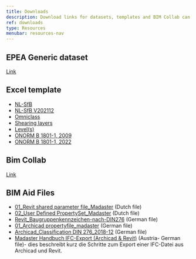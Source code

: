 ```yaml
---
title: Downloads
description: Download links for datasets, templates and BIM Collab can be found here
ref: downloads
type: Resources
menubar: resources-nav
---
```


## EPEA Generic dataset

<a href="https://docs.madaster.com/files/en/EPEA_Generic.xlsx" target="_blank">Link</a>

## Excel template

* <a href="https://backend.madaster.com/api/buildingfile/downloadexceltemplate/88eb09b8-d3f5-4cb1-a732-eb64281a585c/en" target="_blank">NL-SfB</a>
* <a href="https://backend.madaster.com/api/buildingfile/downloadexceltemplate/587e0f01-fbe6-4d54-9a01-0f31cee5c187/en" target="_blank">NL-SfB V202112</a>
* <a href="https://backend.madaster.com/api/buildingfile/downloadexceltemplate/e6bbe656-6722-4f7c-a825-8be526e13189/en" target="_blank">Omniclass</a>
* <a href="https://backend.madaster.com/api/buildingfile/downloadexceltemplate/409ba166-bbd8-4f34-86f2-505da8a9be45/en" target="_blank">Shearing layers</a>
* <a href="https://backend.madaster.com/api/buildingfile/downloadexceltemplate/b1c528d5-1ad2-4e34-a8be-d98162e74b03/en" target="_blank">Level(s)</a>
* <a href="https://backend.madaster.com/api/buildingfile/downloadexceltemplate/d03edfe3-01d6-4b4c-a68f-b3c78af051ea/en" target="_blank">ONORM B 1801-1, 2009</a>
* <a href="https://backend.madaster.com/api/buildingfile/downloadexceltemplate/5913febd-c32b-4530-9b85-1afa7a40d15e/en" target="_blank">ONORM B 1801-1, 2022</a>

## Bim Collab

<a href="http://www.bimcollab.com/en/Support/Support/Downloads/BIMcollab-ZOOM" target="_blank">Link</a>

## BIM Aid Files

* <a href="/files/nl/01_Revit shared parameter file_Madaster.txt.zip" target="_blank">01_Revit shared parameter file_Madaster</a> (Dutch file)
* <a href="/files/nl/02_User Defined PropertySet_Madaster.txt.zip" target="_blank">02_User Defined PropertySet_Madaster</a> (Dutch file)
* <a href="/files/de/Revit_Baugruppenkennzeichen-nach-DIN276.txt" target="_blank">Revit_Baugruppenkennzeichen-nach-DIN276</a> (German file)
* <a href="/files/de/Madaster_Archicad propertyfile.xml" target="_blank">01_Archicad propertyfile_madaster</a> (German file)
* <a href="/files/de/Madaster_Archicad Classification DIN 276_2018-12.xml" target="_blank">Archicad_Classification DIN 276_2018-12</a> (German file)
* <a href="/files/at/Madaster BIM Anleitung_20231120.pdf" target="_blank">Madaster Handbuch IFC-Export (Archicad & Revit)</a> (Austria- German file)- dies beschreibt kurz die Schritte zum Export einer IFC-Datei aus Archicad und Revit.

